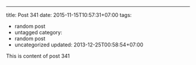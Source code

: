 ---
title: Post 341
date: 2015-11-15T10:57:31+07:00
tags:
  - random post
  - untagged
category:
  - random post
  - uncategorized
updated: 2013-12-25T00:58:54+07:00

This is content of post 341